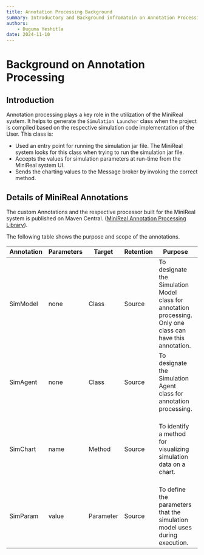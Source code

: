 ```yaml
---
title: Annotation Processing Background
summary: Introductory and Background infromatoin on Annotation Processing.
authors:
    - Duguma Yeshitla
date: 2024-11-10
---
```


# Background on Annotation Processing
## Introduction
Annotation processing plays a key role in the utilization of the MiniReal system.
It helps to generate the `Simulation Launcher` class when the project is compiled 
based on the respective simulation code implementation of the User. This class is:

* Used an entry point for running the simulation jar file. The MiniReal system
looks for this class when trying to run the simulation jar file.
* Accepts the values for simulation parameters at run-time from the MiniReal system
UI.
* Sends the charting values to the Message broker by invoking the correct method.

## Details of MiniReal Annotations
The custom Annotations and the respective processor built for the MiniReal system
is published on Maven Central. ([MiniReal Annotation Processing Library](
    https://central.sonatype.com/artifact/io.github.panderior/minireal-annotation)).

The following table shows the purpose and scope of the annotations.

| Annotation | Parameters | Target     | Retention | Purpose      | Return Type |
|-----------|------------|------------|-----------|---------------|----------------|
| SimModel  | none       | Class      | Source    | To designate the Simulation Model class for annotation processing. Only one class can have this annotation. | Not applicable |
| SimAgent  | none       | Class      | Source    | To designate the Simulation Agent class for annotation processing. | Not applicable |
| SimChart  | name       | Method     | Source    | To identify a method for visualizing simulation data on a chart. | An integer summarizing the cumulative data of agents for a single simulation cycle. |
| SimParam  | value      | Parameter  | Source    | To define the parameters that the simulation model uses during execution.  | Not applicable |
